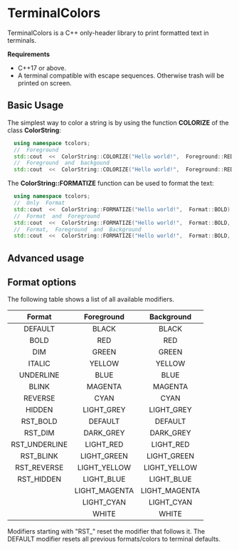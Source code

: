 ﻿# TerminalColors

TerminalColors is a C++ only-header library to print formatted text in terminals.

**Requirements**
* C++17 or above.
* A terminal compatible with escape sequences. Otherwise trash will be printed on screen.

## Basic Usage

The simplest way to color a string is by using the function **COLORIZE** of the class **ColorString**:
```CPP
  using namespace tcolors;
  //  Foreground
  std::cout  <<  ColorString::COLORIZE("Hello world!",  Foreground::RED) << std::endl;
  //  Foreground  and  backgound
  std::cout  <<  ColorString::COLORIZE("Hello world!",  Foreground::RED,  Background::BLACK) << std::endl;
  ```

The **ColorString::FORMATIZE** function can be used to format the text:
```CPP
  using namespace tcolors;
  //  Only  Format
  std::cout  <<  ColorString::FORMATIZE("Hello world!",  Format::BOLD)  <<  std::endl;
  //  Format  and  Foreground
  std::cout  <<  ColorString::FORMATIZE("Hello world!",  Format::BOLD,  Foreground::YELLOW)  <<  std::endl;
  //  Format,  Foreground  and  Background
  std::cout  <<  ColorString::FORMATIZE("Hello world!",  Format::BOLD,  Foreground::YELLOW,  Background::CYAN)  <<  std::endl;
```

## Advanced usage

## Format options

The following table shows a list of all available modifiers.

|    Format    | Foreground   | Background   |
| :----------: | :----------: | :----------: |
|DEFAULT       |BLACK         |BLACK         |
|BOLD          |RED           |RED           |
|DIM           |GREEN         |GREEN         |
|ITALIC        |YELLOW        |YELLOW        |
|UNDERLINE     |BLUE          |BLUE          |
|BLINK         |MAGENTA       |MAGENTA       |
|REVERSE       |CYAN          |CYAN          |
|HIDDEN        |LIGHT_GREY    |LIGHT_GREY    |
|RST_BOLD      |DEFAULT       |DEFAULT       |
|RST_DIM       |DARK_GREY     |DARK_GREY     |
|RST_UNDERLINE |LIGHT_RED     |LIGHT_RED     |
|RST_BLINK     |LIGHT_GREEN   |LIGHT_GREEN   |
|RST_REVERSE   |LIGHT_YELLOW  |LIGHT_YELLOW  |
|RST_HIDDEN    |LIGHT_BLUE    |LIGHT_BLUE    |
|              |LIGHT_MAGENTA |LIGHT_MAGENTA |
|              |LIGHT_CYAN    |LIGHT_CYAN    |
|              |WHITE         |WHITE         |

Modifiers starting with "RST_" reset the modifier that follows it. The DEFAULT modifier resets all previous formats/colors to terminal defaults.


